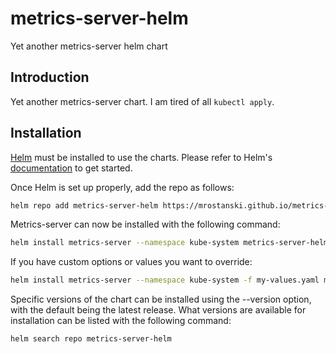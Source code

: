 # metrics-server-helm
Yet another metrics-server helm chart

## Introduction

Yet another metrics-server chart. I am tired of all `kubectl apply`.

## Installation

[Helm](https://helm.sh/) must be installed to use the charts. Please refer to Helm's [documentation](https://helm.sh/docs/) to get started.

Once Helm is set up properly, add the repo as follows:

```bash
helm repo add metrics-server-helm https://mrostanski.github.io/metrics-server-helm
```

Metrics-server can now be installed with the following command:

```bash
helm install metrics-server --namespace kube-system metrics-server-helm/metrics-server
```

If you have custom options or values you want to override:

```bash
helm install metrics-server --namespace kube-system -f my-values.yaml metrics-server-helm/metrics-server
```

Specific versions of the chart can be installed using the --version option, with the default being the latest release. What versions are available for installation can be listed with the following command:

```bash
helm search repo metrics-server-helm
```

